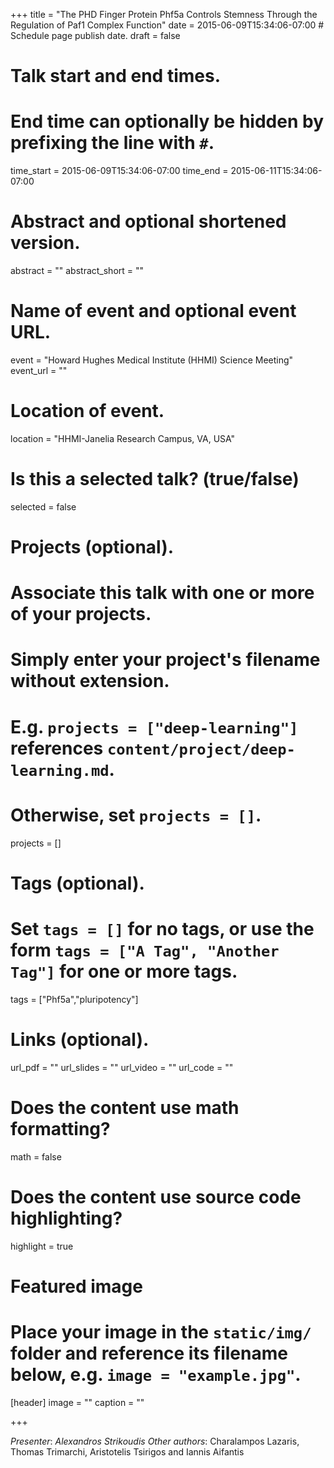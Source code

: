 +++
title = "The PHD Finger Protein Phf5a Controls Stemness Through the Regulation of Paf1 Complex Function"
date = 2015-06-09T15:34:06-07:00  # Schedule page publish date.
draft = false

# Talk start and end times.
#   End time can optionally be hidden by prefixing the line with `#`.
time_start = 2015-06-09T15:34:06-07:00
time_end = 2015-06-11T15:34:06-07:00

# Abstract and optional shortened version.
abstract = ""
abstract_short = ""

# Name of event and optional event URL.
event = "Howard Hughes Medical Institute (HHMI) Science Meeting"
event_url = ""

# Location of event.
location = "HHMI-Janelia Research Campus, VA, USA"

# Is this a selected talk? (true/false)
selected = false

# Projects (optional).
#   Associate this talk with one or more of your projects.
#   Simply enter your project's filename without extension.
#   E.g. `projects = ["deep-learning"]` references `content/project/deep-learning.md`.
#   Otherwise, set `projects = []`.
projects = []

# Tags (optional).
#   Set `tags = []` for no tags, or use the form `tags = ["A Tag", "Another Tag"]` for one or more tags.
tags = ["Phf5a","pluripotency"]

# Links (optional).
url_pdf = ""
url_slides = ""
url_video = ""
url_code = ""

# Does the content use math formatting?
math = false

# Does the content use source code highlighting?
highlight = true

# Featured image
# Place your image in the `static/img/` folder and reference its filename below, e.g. `image = "example.jpg"`.
[header]
image = ""
caption = ""

+++

*Presenter*: *Alexandros Strikoudis*
*Other authors*: Charalampos Lazaris, Thomas Trimarchi, Aristotelis Tsirigos and Iannis Aifantis 
